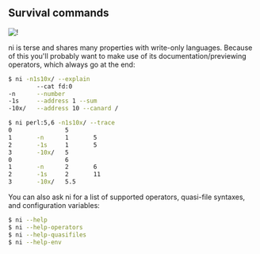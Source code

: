 ## Survival commands
![!](http://spencertipping.com/ni2.png)

ni is terse and shares many properties with write-only languages. Because of
this you'll probably want to make use of its documentation/previewing
operators, which always go at the end:

```sh
$ ni -n1s10x/ --explain
        --cat fd:0
-n      --number
-1s     --address 1 --sum
-10x/   --address 10 --canard /

$ ni perl:5,6 -n1s10x/ --trace
0               5
1       -n      1       5
2       -1s     1       5
3       -10x/   5
0               6
1       -n      2       6
2       -1s     2       11
3       -10x/   5.5
```

You can also ask ni for a list of supported operators, quasi-file syntaxes, and
configuration variables:

```sh
$ ni --help
$ ni --help-operators
$ ni --help-quasifiles
$ ni --help-env
```
